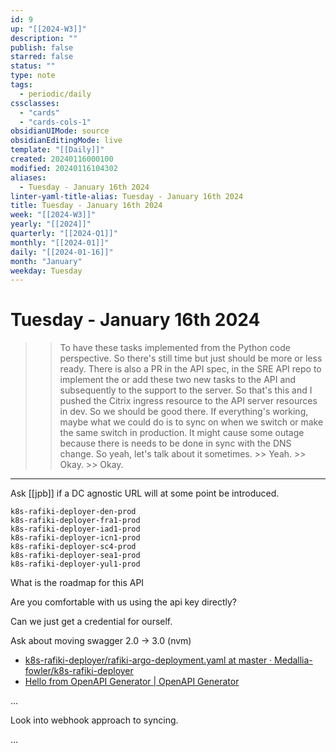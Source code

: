 ```yaml
---
id: 9
up: "[[2024-W3]]"
description: ""
publish: false
starred: false
status: ""
type: note
tags:
  - periodic/daily
cssclasses:
  - "cards"
  - "cards-cols-1"
obsidianUIMode: source
obsidianEditingMode: live
template: "[[Daily]]"
created: 20240116000100
modified: 20240116104302
aliases:
  - Tuesday - January 16th 2024
linter-yaml-title-alias: Tuesday - January 16th 2024
title: Tuesday - January 16th 2024
week: "[[2024-W3]]"
yearly: "[[2024]]"
quarterly: "[[2024-Q1]]"
monthly: "[[2024-01]]"
daily: "[[2024-01-16]]"
month: "January"
weekday: Tuesday
---
```


# Tuesday - January 16th 2024




>> To have these tasks implemented from the Python code perspective. So there's still time but just should be more or less ready. There is also a PR in the API spec, in the SRE API repo to implement the or add these two new tasks to the API and subsequently to the support to the server. So that's this and I pushed the Citrix ingress resource to the API server resources in dev. So we should be good there. If everything's working, maybe what we could do is to sync on when we switch or make the same switch in production. It might cause some outage because there is needs to be done in sync with the DNS change. So yeah, let's talk about it sometimes. >> Yeah. >> Okay. >> Okay.

---







Ask [[jpb]] if a DC agnostic URL will at some point be introduced.

```
k8s-rafiki-deployer-den-prod
k8s-rafiki-deployer-fra1-prod
k8s-rafiki-deployer-iad1-prod
k8s-rafiki-deployer-icn1-prod
k8s-rafiki-deployer-sc4-prod
k8s-rafiki-deployer-sea1-prod
k8s-rafiki-deployer-yul1-prod
```


What is the roadmap for this API

Are you comfortable with us using the api key directly?

Can we just get a credential for ourself.



Ask about moving swagger 2.0 → 3.0 (nvm)
- [k8s-rafiki-deployer/rafiki-argo-deployment.yaml at master · Medallia-fowler/k8s-rafiki-deployer](https://github.medallia.com/Medallia-fowler/k8s-rafiki-deployer/blob/master/apis/rafiki-argo-deployment.yaml#L152-L162)
- [Hello from OpenAPI Generator | OpenAPI Generator](https://openapi-generator.tech/)



…


Look into webhook approach to syncing.






…
